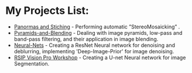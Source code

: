 # My Projects List:

* [Panormas and Stiching](https://github.com/dorimet0/Panorama-Registration-and-Stitching) - Performing automatic ”StereoMosaicking” .
* [Pyramids-and-Blending](https://github.com/dorimet0/pyramids-and-blending) - Dealing with image pyramids, low-pass and band-pass filtering, and their application in image blending.
* [Neural-Nets](https://github.com/dorimet0/Neural-Nets) - Creating a ResNet Neural network for denoising and deblurring, implementing 'Deep-Image-Prior' for image denoising.
* [RSIP Vision Pro Workshop](https://github.com/dorimet0/Nuclei-Segmentation) - Creating a U-net Neural network for image Segmentation.




